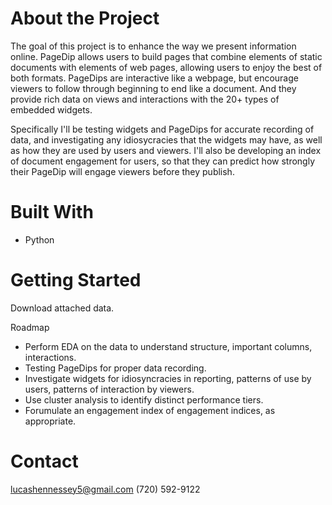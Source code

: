 # About the Project

The goal of this project is to enhance the way we present information online.  PageDip allows users to build pages that combine elements of static documents with elements of web pages, allowing users to enjoy the best of both formats.  PageDips are interactive like a webpage, but encourage viewers to follow through beginning to end like a document.  And they provide rich data on views and interactions with the 20+ types of embedded widgets.

Specifically I'll be testing widgets and PageDips for accurate recording of data, and investigating any idiosycracies that the widgets may have, as well as how they are used by users and viewers.  I'll also be developing an index of document engagement for users, so that they can predict how strongly their PageDip will engage viewers before they publish.  

# Built With

- Python

# Getting Started

Download attached data.

Roadmap

- Perform EDA on the data to understand structure, important columns, interactions.
- Testing PageDips for proper data recording.
- Investigate widgets for idiosyncracies in reporting, patterns of use by users, patterns of interaction by viewers.
- Use cluster analysis to identify distinct performance tiers.
- Forumulate an engagement index of engagement indices, as appropriate.

# Contact

lucashennessey5@gmail.com
(720) 592-9122
